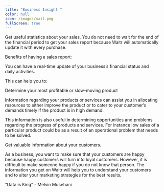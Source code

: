 ```yaml
---
title: "Business Insight "
color: null
icon: /images/mail.png
fullScreen: true
---
```

Get useful statistics about your sales. You do not need to wait for the end of the financial period to get your sales report because Waitr will automatically update it with every purchase.

Benefits of having a sales report:

You can have a real-time update of your business’s financial status and daily activities.

This can help you to:

Determine your most profitable or slow-moving product 

Information regarding your products or services can assist you in allocating resources to either improve the product or to cater to your customer’s demands timely if the product is in high demand.

This information is also useful in determining opportunities and problems regarding the progress of products and services. For instance low sales of a particular product could be as a result of an operational problem that needs to be solved.

Get valuable information about your customers.

As a business, you want to make sure that your customers are happy because happy customers will turn into loyal customers. However, it is difficult to make someone happy if you do not know that person. The information you get on Waitr will help you to understand your customers and to alter your marketing strategies for the best results.

“Data is King” - Melvin Musehani